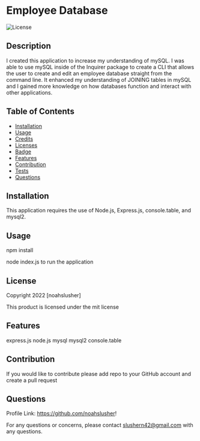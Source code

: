 # Employee Database

  ![License](https://img.shields.io/badge/license-mit-blue.svg)
  
  
## Description
I created this application to increase my understanding of mySQL. I was able to use mySQL inside of the Inquirer package to create a CLI that allows the user to create and edit an employee database straight from the command line. It enhanced my understanding of JOINING tables in mySQL and I gained more knowledge on how databases function and interact with other applications.


  ## Table of Contents
* [Installation](#Installation)
* [Usage](#Usage)
* [Credits](#Credits)
* [Licenses](#Licenses)
* [Badge](#Badge)
* [Features](#Features)
* [Contribution](#Contribution)
* [Tests](#Tests)
* [Questions](#Questions)


## Installation
  This application requires the use of Node.js, Express.js, console.table, and mysql2.
  
## Usage
  npm install

  node index.js to run the application
  

## License
  Copyright 2022 [noahslusher]
  
  This product is licensed under the mit license
  
  
## Features
  express.js
  node.js
  mysql
  mysql2
  console.table
  
## Contribution
  If you would like to contribute please add repo to your GitHub account and create a pull request

  
## Questions
  Profile Link: https://github.com/noahslusher!

  For any questions or concerns, please contact slushern42@gmail.com with any questions.




